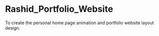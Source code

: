 # Rashid_Portfolio_Website
To create the personal home page animation and portfolio website layout design.
